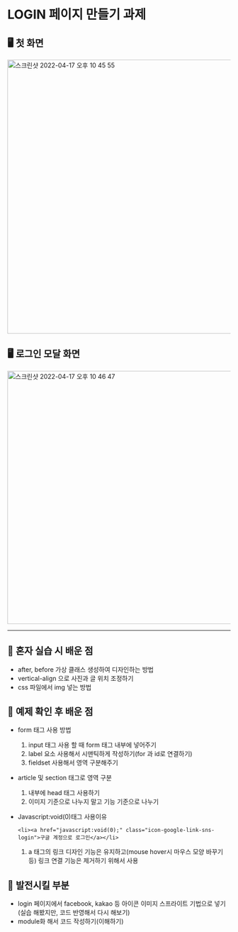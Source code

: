 # LOGIN 페이지 만들기 과제

## 🖥️ 첫 화면
<img width="618" alt="스크린샷 2022-04-17 오후 10 45 55" src="https://user-images.githubusercontent.com/78894678/163717141-0da82325-5da8-46f6-9db9-d19045367b54.png">


## 🖥️ 로그인 모달 화면
<img width="571" alt="스크린샷 2022-04-17 오후 10 46 47" src="https://user-images.githubusercontent.com/78894678/163717175-652dbe00-fb99-4b58-ae39-84cb98506a90.png">

---

## 📍 혼자 실습 시 배운 점
- after, before 가상 클래스 생성하여 디자인하는 방법
- vertical-align 으로 사진과 글 위치 조정하기
- css 파일에서 img 넣는 방법

## 📍 예제 확인 후 배운 점
- form 태그 사용 방법
  1. input 태그 사용 할 때 form 태그 내부에 넣어주기
  2. label 요소 사용해서 시맨틱하게 작성하기(for 과 id로 연결하기)
  3. fieldset 사용해서 영역 구분해주기
 
- article 및 section 태그로 영역 구분
  1. 내부에 head 태그 사용하기
  2. 이미지 기준으로 나누지 말고 기능 기준으로 나누기
  
- Javascript:void(0)태그 사용이유
  ```
  <li><a href="javascript:void(0);" class="icon-google-link-sns-login">구글 계정으로 로그인</a></li>
  ```
  1. a 태그의 링크 디자인 기능은 유지하고(mouse hover시 마우스 모양 바꾸기 등) 링크 연결 기능은 제거하기 위해서 사용



## 📍 발전시킬 부분
- login 페이지에서 facebook, kakao 등 아이콘 이미지 스프라이트 기법으로 넣기 (실습 해봤지만, 코드 반영해서 다시 해보기)
- module화 해서 코드 작성하기(이해하기)
